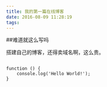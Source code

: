 ```yaml
---
title: 我的第一篇在线博客
date: 2016-08-09 11:28:19
tags:
---
```


##难道就这么写吗

搭建自己的博客，还得卖域名啊，这么贵。

```

function () {
    console.log('Hello World!');
}

```
